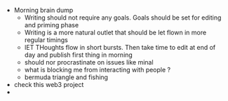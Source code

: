 - Morning brain dump
	- Writing should not require any goals. Goals should be set for editing and priming phase
	- Writing is a more natural outlet  that should be let flown in more regular timings
	- lET THoughts flow in short bursts. Then take time to edit at end of day and publish first thing in morning
	- should nor procrastinate on issues like minal
	- what is blocking me from interacting with people ?
	- bermuda triangle and fishing
- check this web3 project
-